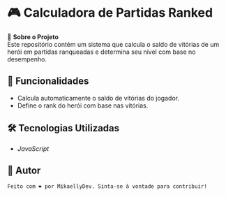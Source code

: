# 🎮 Calculadora de Partidas Ranked

📜 **Sobre o Projeto**  
Este repositório contém um sistema que calcula o saldo de vitórias de um herói em partidas ranqueadas e determina seu nível com base no desempenho.

## 📌 Funcionalidades  
- Calcula automaticamente o saldo de vitórias do jogador.  
- Define o rank do herói com base nas vitórias.  

## 🛠️ Tecnologias Utilizadas  
- *JavaScript*

## 📝 Autor
```sh
Feito com ❤️ por MikaellyDev. Sinta-se à vontade para contribuir!
